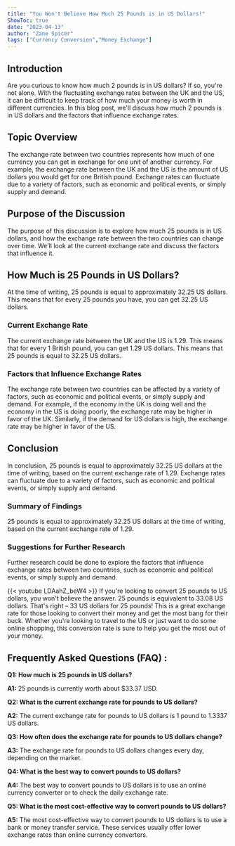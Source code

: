 ```yaml
---
title: "You Won't Believe How Much 25 Pounds is in US Dollars!"
ShowToc: true 
date: "2023-04-13"
author: "Zane Spicer" 
tags: ["Currency Conversion","Money Exchange"]
---
```

## Introduction

Are you curious to know how much 2 pounds is in US dollars? If so, you're not alone. With the fluctuating exchange rates between the UK and the US, it can be difficult to keep track of how much your money is worth in different currencies. In this blog post, we'll discuss how much 2 pounds is in US dollars and the factors that influence exchange rates.

## Topic Overview

The exchange rate between two countries represents how much of one currency you can get in exchange for one unit of another currency. For example, the exchange rate between the UK and the US is the amount of US dollars you would get for one British pound. Exchange rates can fluctuate due to a variety of factors, such as economic and political events, or simply supply and demand.

## Purpose of the Discussion

The purpose of this discussion is to explore how much 25 pounds is in US dollars, and how the exchange rate between the two countries can change over time. We'll look at the current exchange rate and discuss the factors that influence it.

## How Much is 25 Pounds in US Dollars?

At the time of writing, 25 pounds is equal to approximately 32.25 US dollars. This means that for every 25 pounds you have, you can get 32.25 US dollars.

### Current Exchange Rate

The current exchange rate between the UK and the US is 1.29. This means that for every 1 British pound, you can get 1.29 US dollars. This means that 25 pounds is equal to 32.25 US dollars.

### Factors that Influence Exchange Rates

The exchange rate between two countries can be affected by a variety of factors, such as economic and political events, or simply supply and demand. For example, if the economy in the UK is doing well and the economy in the US is doing poorly, the exchange rate may be higher in favor of the UK. Similarly, if the demand for US dollars is high, the exchange rate may be higher in favor of the US.

## Conclusion

In conclusion, 25 pounds is equal to approximately 32.25 US dollars at the time of writing, based on the current exchange rate of 1.29. Exchange rates can fluctuate due to a variety of factors, such as economic and political events, or simply supply and demand. 

### Summary of Findings

25 pounds is equal to approximately 32.25 US dollars at the time of writing, based on the current exchange rate of 1.29.

### Suggestions for Further Research

Further research could be done to explore the factors that influence exchange rates between two countries, such as economic and political events, or simply supply and demand.

{{< youtube LDAahZ_beW4 >}} 
If you're looking to convert 25 pounds to US dollars, you won't believe the answer. 25 pounds is equivalent to 33.08 US dollars. That's right – 33 US dollars for 25 pounds! This is a great exchange rate for those looking to convert their money and get the most bang for their buck. Whether you're looking to travel to the US or just want to do some online shopping, this conversion rate is sure to help you get the most out of your money.

## Frequently Asked Questions (FAQ) :
**Q1: How much is 25 pounds in US dollars?**

**A1:** 25 pounds is currently worth about $33.37 USD.

**Q2: What is the current exchange rate for pounds to US dollars?**

**A2:** The current exchange rate for pounds to US dollars is 1 pound to 1.3337 US dollars.

**Q3: How often does the exchange rate for pounds to US dollars change?**

**A3:** The exchange rate for pounds to US dollars changes every day, depending on the market.

**Q4: What is the best way to convert pounds to US dollars?**

**A4:** The best way to convert pounds to US dollars is to use an online currency converter or to check the daily exchange rate.

**Q5: What is the most cost-effective way to convert pounds to US dollars?**

**A5:** The most cost-effective way to convert pounds to US dollars is to use a bank or money transfer service. These services usually offer lower exchange rates than online currency converters.






